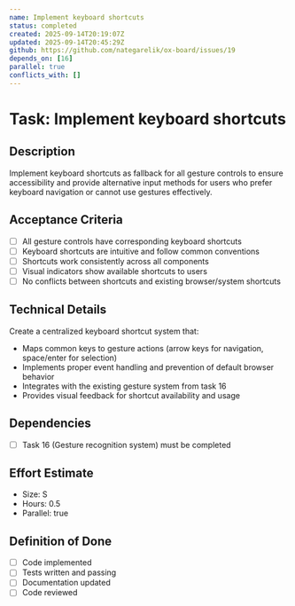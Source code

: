 ```yaml
---
name: Implement keyboard shortcuts
status: completed
created: 2025-09-14T20:19:07Z
updated: 2025-09-14T20:45:29Z
github: https://github.com/nategarelik/ox-board/issues/19
depends_on: [16]
parallel: true
conflicts_with: []
---
```


# Task: Implement keyboard shortcuts

## Description
Implement keyboard shortcuts as fallback for all gesture controls to ensure accessibility and provide alternative input methods for users who prefer keyboard navigation or cannot use gestures effectively.

## Acceptance Criteria
- [ ] All gesture controls have corresponding keyboard shortcuts
- [ ] Keyboard shortcuts are intuitive and follow common conventions
- [ ] Shortcuts work consistently across all components
- [ ] Visual indicators show available shortcuts to users
- [ ] No conflicts between shortcuts and existing browser/system shortcuts

## Technical Details
Create a centralized keyboard shortcut system that:
- Maps common keys to gesture actions (arrow keys for navigation, space/enter for selection)
- Implements proper event handling and prevention of default browser behavior
- Integrates with the existing gesture system from task 16
- Provides visual feedback for shortcut availability and usage

## Dependencies
- [ ] Task 16 (Gesture recognition system) must be completed

## Effort Estimate
- Size: S
- Hours: 0.5
- Parallel: true

## Definition of Done
- [ ] Code implemented
- [ ] Tests written and passing
- [ ] Documentation updated
- [ ] Code reviewed
